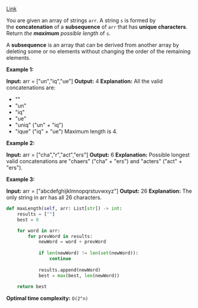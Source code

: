 [Link](https://leetcode.com/problems/maximum-length-of-a-concatenated-string-with-unique-characters/)

You are given an array of strings `arr`. A string `s` is formed by the **concatenation** of a **subsequence** of `arr` that has **unique characters**. Return _the **maximum** possible length_ of `s`.

A **subsequence** is an array that can be derived from another array by deleting some or no elements without changing the order of the remaining elements.

**Example 1:**

**Input:** arr = ["un","iq","ue"]
**Output:** 4
**Explanation:** All the valid concatenations are:
- ""
- "un"
- "iq"
- "ue"
- "uniq" ("un" + "iq")
- "ique" ("iq" + "ue")
Maximum length is 4.

**Example 2:**

**Input:** arr = ["cha","r","act","ers"]
**Output:** 6
**Explanation:** Possible longest valid concatenations are "chaers" ("cha" + "ers") and "acters" ("act" + "ers").

**Example 3:**

**Input:** arr = ["abcdefghijklmnopqrstuvwxyz"]
**Output:** 26
**Explanation:** The only string in arr has all 26 characters.

```python
def maxLength(self, arr: List[str]) -> int:
	results = [""]
	best = 0

	for word in arr:
		for prevWord in results:
			newWord = word + prevWord
			
			if len(newWord) != len(set(newWord)):
				continue
	
			results.append(newWord)
			best = max(best, len(newWord))
			
	return best
```

**Optimal time complexity:** `O(2^n)`